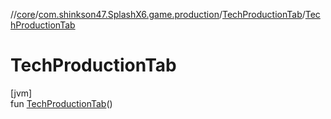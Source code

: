 //[core](../../../index.md)/[com.shinkson47.SplashX6.game.production](../index.md)/[TechProductionTab](index.md)/[TechProductionTab](-tech-production-tab.md)

# TechProductionTab

[jvm]\
fun [TechProductionTab](-tech-production-tab.md)()

